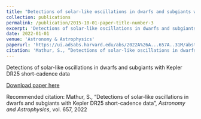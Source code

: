 ```yaml
---
title: "Detections of solar-like oscillations in dwarfs and subgiants with Kepler DR25 short-cadence data"
collection: publications
permalink: /publication/2015-10-01-paper-title-number-3
excerpt: 'Detections of solar-like oscillations in dwarfs and subgiants with Kepler DR25 short-cadence data.'
date: 2022-01-01
venue: 'Astronomy & Astrophysics'
paperurl: 'https://ui.adsabs.harvard.edu/abs/2022A%26A...657A..31M/abstract'
citation: 'Mathur, S., “Detections of solar-like oscillations in dwarfs and subgiants with Kepler DR25 short-cadence data”, <i>Astronomy and Astrophysics</i>, vol. 657, 2022'
---
```

Detections of solar-like oscillations in dwarfs and subgiants with Kepler DR25 short-cadence data

[Download paper here](https://ui.adsabs.harvard.edu/abs/2022A%26A...657A..31M/abstract)

Recommended citation: Mathur, S., “Detections of solar-like oscillations in dwarfs and subgiants with Kepler DR25 short-cadence data”, <i>Astronomy and Astrophysics</i>, vol. 657, 2022
